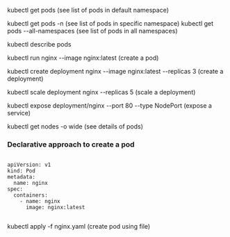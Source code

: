 kubectl get pods (see list of pods in default namespace)

kubectl get pods -n <namespace-name> (see list of pods in specific namespace)
kubectl get pods --all-namespaces (see list of pods in all namespaces)

kubectl describe pods <pod-name>


kubectl run nginx --image nginx:latest (create a pod)

kubectl create deployment nginx --image nginx:latest --replicas 3 (create a deployment)

kubectl scale deployment nginx --replicas 5 (scale a deployment)


kubectl expose deployment/nginx --port 80 --type NodePort (expose a service)

kubectl get nodes -o wide (see details of pods)

### Declarative approach to create a pod

```

apiVersion: v1
kind: Pod
metadata:
  name: nginx
spec:
  containers:
	- name: nginx
	  image: nginx:latest
   
```
kubectl apply -f nginx.yaml (create pod using file)
